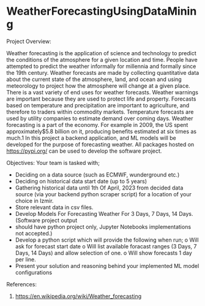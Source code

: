 # WeatherForecastingUsingDataMining

Project Overview:

  Weather forecasting is the application of science and technology to predict the conditions of the atmosphere
for a given location and time. People have attempted to predict the weather informally for millennia and formally
since the 19th century.
  Weather forecasts are made by collecting quantitative data about the current state of the atmosphere, land,
and ocean and using meteorology to project how the atmosphere will change at a given place.
  There is a vast variety of end uses for weather forecasts. Weather warnings are important because they are
used to protect life and property. Forecasts based on temperature and precipitation are important to agriculture, and
therefore to traders within commodity markets. Temperature forecasts are used by utility companies to estimate
demand over coming days.
  Weather forecasting is a part of the economy. For example in 2009, the US spent approximately$5.8 billion
on it, producing benefits estimated at six times as much.1
In this project a backend application, and ML models will be developed for the purpose of forecasting
weather. All packages hosted on https://pypi.org/ can be used to develop the software project.

Objectives:
Your team is tasked with;

- Deciding on a data source (such as ECMWF, wunderground etc.)
- Deciding on historical data start date (up to 5 years)
- Gathering historical data until 1th Of April, 2023 from decided data source (via your backend python scraper script) for a location of your choice in Izmir.
- Store relevant data in csv files.
- Develop Models For Forecasting Weather For 3 Days, 7 Days, 14 Days. (Software project output
- should have python project only, Jupyter Notebooks implementations not accepted.)
- Develop a python script which will provide the following when run;
    o Will ask for forecast start date
    o Will list available foracast ranges (3 Days, 7 Days, 14 Days) and allow selection of one.
    o Will show forecasts 1 day per line.
- Present your solution and reasoning behind your implemented ML model configurations

References:
1. https://en.wikipedia.org/wiki/Weather_forecasting
